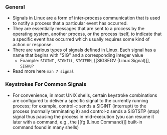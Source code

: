 ### General
- Signals in Linux are a form of inter-process communication that is used to notify a process that a particular event has occurred. 
- They are essentially messages that are sent to a process by the operating system, another process, or the process itself, to indicate that a specific event has occurred which usually requires some kind of action or response.
- There are various types of signals defined in Linux. Each signal has a name that begins with "SIG" and a corresponding integer value
	- Example: `SIGINT` , `SIGKILL`, `SIGTERM`, [[SIGSEGV (Linux Signal)]], `SIGHUP`
- Read more here `man 7 signal`


### Keystrokes For Common Signals
- For convenience, in most UNIX shells, certain keystroke combinations are configured to deliver a specific signal to the currently running process; for example, control-c sends a SIGINT (interrupt) to the process (normally terminating it) and control-z sends a SIGTSTP (stop) signal thus pausing the process in mid-execution (you can resume it later with a command, e.g., the [[fg (Linux Command)]] built-in command found in many shells)